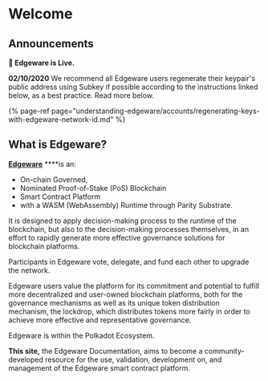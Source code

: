 # Welcome

## Announcements

**🎊 Edgeware is Live.**

**02/10/2020** We recommend all Edgeware users regenerate their keypair's public address using Subkey if possible according to the instructions linked below, as a best practice. Read more below.

{% page-ref page="understanding-edgeware/accounts/regenerating-keys-with-edgeware-network-id.md" %}

## What is Edgeware?

[**Edgeware**](https://edgewa.re/) ****is an:

* On-chain Governed,
* Nominated Proof-of-Stake \(PoS\) Blockchain
* Smart Contract Platform
* with a WASM \(WebAssembly\) Runtime through Parity Substrate.

It is designed to apply decision-making process to the runtime of the blockchain, but also to the decision-making processes themselves, in an effort to rapidly generate more effective governance solutions for blockchain platforms. 

Participants in Edgeware vote, delegate, and fund each other to upgrade the network.

Edgeware users value the platform for its commitment and potential to fulfill more decentralized and user-owned blockchain platforms, both for the governance mechanisms as well as its unique token distribution mechanism, the lockdrop, which distributes tokens more fairly in order to achieve more effective and representative governance. 

Edgeware is within the Polkadot Ecosystem.

**This site,** the Edgeware Documentation, aims to become a community-developed resource for the use, validation, development on, and management of the Edgeware smart contract platform.

